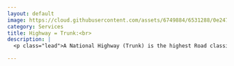 ```yaml
---
layout: default
image: https://cloud.githubusercontent.com/assets/6749884/6531288/0e2475de-c406-11e4-8532-90bb1cfae763.JPG
category: Services
title: Highway = Trunk:<br>
description: |
  <p class="lead">A National Highway (Trunk) is the highest Road classification in the transportation network as defined by Roads and Highways Department of the Ministry of Communications (RHD). This guidance come from the Bangladesh OSM wiki http://wiki.openstreetmap.org/wiki/WikiProject_Bangladesh. National Highways are paved, have road surface markings, and have multiple lanes.</p>

---
```

